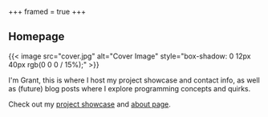 +++
framed = true
+++

## Homepage

{{< image src="cover.jpg" alt="Cover Image" style="box-shadow: 0 12px 40px rgb(0 0 0 / 15%);" >}}

I'm Grant, this is where I host my project showcase and contact info,
as well as (future) blog posts where I explore programming concepts and quirks.

Check out my [project showcase](/showcase) and [about page](/about).